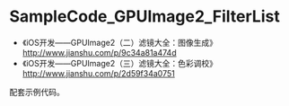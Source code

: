 # SampleCode_GPUImage2_FilterList
* 《iOS开发——GPUImage2（二）滤镜大全：图像生成》http://www.jianshu.com/p/9c34a81a474d
* 《iOS开发——GPUImage2（三）滤镜大全：色彩调校》http://www.jianshu.com/p/2d59f34a0751

配套示例代码。
